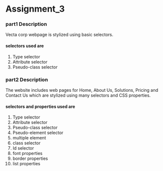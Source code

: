 # Assignment_3
 ### part1 Description
 Vecta corp webpage is stylized using basic selectors.
 #### selectors used are
 1. Type selector
 2. Attribute selector
 3. Pseudo-class selector

 ### part2 Description
 The website includes web pages for Home, About Us, Solutions, Pricing and Contact Us
 which are stylized using many selectors and CSS properties.
#### selectors and properties used are
 1. Type selector
 2. Attribute selector
 3. Pseudo-class selector
 4. Pseudo-element selector
 5. multiple element
 6. class selector
 7. Id selector
 8. font properties
 9. border properties
 10. list properties


